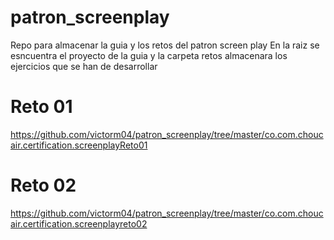 # patron_screenplay

Repo para almacenar la guia y los retos del patron screen play
En la raiz se esncuentra el proyecto de la guia y la carpeta retos almacenara los ejercicios que se han de desarrollar

# Reto 01
https://github.com/victorm04/patron_screenplay/tree/master/co.com.choucair.certification.screenplayReto01

# Reto 02
https://github.com/victorm04/patron_screenplay/tree/master/co.com.choucair.certification.screenplayreto02
